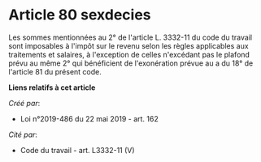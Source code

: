 # Article 80 sexdecies

Les sommes mentionnées au 2° de l'article L. 3332-11 du code du travail sont imposables à l'impôt sur le revenu selon les
règles applicables aux traitements et salaires, à l'exception de celles n'excédant pas le plafond prévu au même 2° qui
bénéficient de l'exonération prévue au a du 18° de l'article 81 du présent code.

**Liens relatifs à cet article**

_Créé par_:

  - Loi n°2019-486 du 22 mai 2019 - art. 162

_Cité par_:

  - Code du travail - art. L3332-11 (V)
